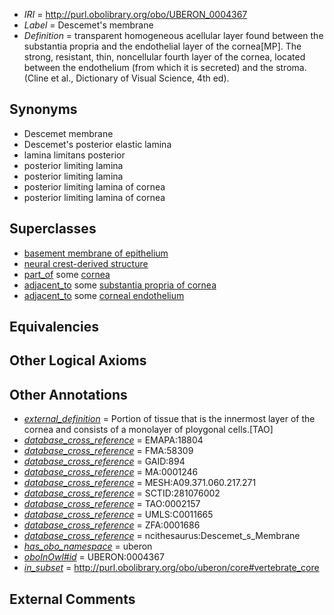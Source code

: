  * *IRI* = http://purl.obolibrary.org/obo/UBERON_0004367
 * *Label* = Descemet's membrane
 * *Definition* = transparent homogeneous acellular layer found between the substantia propria and the endothelial layer of the cornea[MP]. The strong, resistant, thin, noncellular fourth layer of the cornea, located between the endothelium (from which it is secreted) and the stroma. (Cline et al., Dictionary of Visual Science, 4th ed).

## Synonyms

 * Descemet membrane
 * Descemet's posterior elastic lamina
 * lamina limitans posterior
 * posterior limiting lamina
 * posterior limiting lamina 
 * posterior limiting lamina of cornea
 * posterior limiting lamina of cornea 

## Superclasses

 * [basement membrane of epithelium](../../UBERON/69/UBERON_0005769.md)
 * [neural crest-derived structure](../../UBERON/13/UBERON_0010313.md)
 * [part_of](../../BFO/50/BFO_0000050.md) some [cornea](../../UBERON/64/UBERON_0000964.md)
 * [adjacent_to](../../RO/20/RO_0002220.md) some [substantia propria of cornea](../../UBERON/77/UBERON_0001777.md)
 * [adjacent_to](../../RO/20/RO_0002220.md) some [corneal endothelium](../../UBERON/85/UBERON_0001985.md)

## Equivalencies


## Other Logical Axioms


## Other Annotations

 * *[external_definition](../../UBPROP/01/UBPROP_0000001.md)* = Portion of tissue that is the innermost layer of the cornea and consists of a monolayer of ploygonal cells.[TAO]
 * *[database_cross_reference](../../ef/oboInOwl#hasDbXref.md)* = EMAPA:18804
 * *[database_cross_reference](../../ef/oboInOwl#hasDbXref.md)* = FMA:58309
 * *[database_cross_reference](../../ef/oboInOwl#hasDbXref.md)* = GAID:894
 * *[database_cross_reference](../../ef/oboInOwl#hasDbXref.md)* = MA:0001246
 * *[database_cross_reference](../../ef/oboInOwl#hasDbXref.md)* = MESH:A09.371.060.217.271
 * *[database_cross_reference](../../ef/oboInOwl#hasDbXref.md)* = SCTID:281076002
 * *[database_cross_reference](../../ef/oboInOwl#hasDbXref.md)* = TAO:0002157
 * *[database_cross_reference](../../ef/oboInOwl#hasDbXref.md)* = UMLS:C0011665
 * *[database_cross_reference](../../ef/oboInOwl#hasDbXref.md)* = ZFA:0001686
 * *[database_cross_reference](../../ef/oboInOwl#hasDbXref.md)* = ncithesaurus:Descemet_s_Membrane
 * *[has_obo_namespace](../../ce/oboInOwl#hasOBONamespace.md)* = uberon
 * *[oboInOwl#id](../../id/oboInOwl#id.md)* = UBERON:0004367
 * *[in_subset](../../et/oboInOwl#inSubset.md)* = http://purl.obolibrary.org/obo/uberon/core#vertebrate_core

## External Comments

